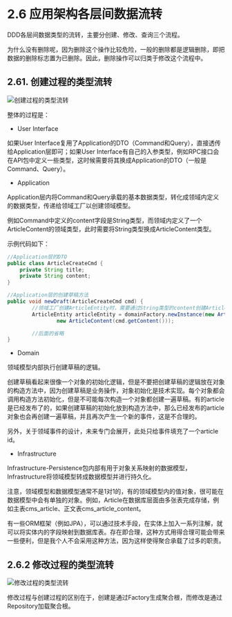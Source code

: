 # 2.6 应用架构各层间数据流转

DDD各层间数据类型的流转，主要分创建、修改、查询三个流程。

为什么没有删除呢，因为删除这个操作比较危险，一般的删除都是逻辑删除，即把数据的删除标志置为已删除。因此，删除操作可以归类于修改这个流程中。

## 2.61. 创建过程的类型流转

![](https://p3-sign.toutiaoimg.com/tos-cn-i-qvj2lq49k0/5f88933603c74b24aa5d50890e0845a4~noop.image?_iz=58558&from=article.pc_detail&x-expires=1675792891&x-signature=FLDG2YmhgXFcOq196OJTKqT2STo%3D)创建过程的类型流转

整体的过程是：

* User Interface

如果User Interface复用了Application的DTO（Command和Query），直接透传给Application层即可；如果User Interface有自己的入参类型，例如RPC接口会在API包中定义一些类型，这时候需要将其换成Application的DTO（一般是Command、Query）。

* Application

Application层内将Command和Query承载的基本数据类型，转化成领域内定义的数据类型，传递给领域工厂以创建领域模型。

例如Command中定义的content字段是String类型，而领域内定义了一个ArticleContent的领域类型，此时需要将String类型换成ArticleContent类型。

示例代码如下：

```java
//Application层的DTO
public class ArticleCreateCmd {
    private String title;
    private String content;
}

//Application层的创建草稿方法
public void newDraft(ArticleCreateCmd cmd) {
        //领域工厂创建ArticleEntity时，需要通过String类型的content创建ArticleContent类型
        ArticleEntity articleEntity = domainFactory.newInstance(new ArticleTitle(cmd.getTitle()),
                new ArticleContent(cmd.getContent()));

        //后面的省略
}
```

* Domain

领域模型内部执行创建草稿的逻辑。

创建草稿看起来很像一个对象的初始化逻辑，但是不要把创建草稿的逻辑放在对象的构造方法中，因为创建草稿是业务操作，对象初始化是技术实现。每个对象都会调用构造方法初始化，但是不可能每次构造一个对象都创建一遍草稿。有的article是已经发布了的，如果创建草稿的初始化放到构造方法中，那么已经发布的article对象也会再创建一遍草稿，并且再次产生一个新的事件，这是不合理的。

另外，关于领域事件的设计，未来专门会展开，此处只给事件填充了一个article id。

* Infrastructure

Infrastructure-Persistence包内部有用于对象关系映射的数据模型，Infrastructure将领域模型转成数据模型并进行持久化。

注意，领域模型和数据模型通常不是1对1的，有的领域模型内的值对象，很可能在数据模型中会有单独的对象。例如，Article在数据库层面由多张表完成存储，例如主表cms_article、正文表cms_article_content。

有一些ORM框架（例如JPA），可以通过技术手段，在实体上加入一系列注解，就可以将实体内的字段映射到数据库表。存在即合理，这种方式用得合理可能会带来一些便利，但是我个人不会采用这种方法，因为这样使得聚合承载了过多的职责。

## 2.6.2 修改过程的类型流转

![](https://p3-sign.toutiaoimg.com/tos-cn-i-qvj2lq49k0/4301ce87f7934d61880e09d20ad7faee~noop.image?_iz=58558&from=article.pc_detail&x-expires=1675792891&x-signature=aNFfxwZ0hisgmObDISgNyL7EEl4%3D)修改过程的类型流转

修改过程与创建过程的区别在于，创建是通过Factory生成聚合根，而修改是通过Repository加载聚合根。

<!--@include: ../footer.md-->
